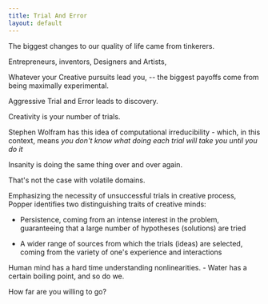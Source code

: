 ```yaml
---
title: Trial And Error
layout: default
---
```


The biggest changes to our quality of life came from tinkerers.

Entrepreneurs, inventors, Designers and Artists,

Whatever your Creative pursuits lead you, -- the biggest payoffs come
from being maximally experimental.

Aggressive Trial and Error leads to discovery.

Creativity is your number of trials.

Stephen Wolfram has this idea of computational irreducibility - which,
in this context, means *you don\'t know what doing each trial will take
you until you do it*

Insanity is doing the same thing over and over again.

That\'s not the case with volatile domains.

Emphasizing the necessity of unsuccessful trials in creative process,
Popper identifies two distinguishing traits of creative minds:

-   Persistence, coming from an intense interest in the problem,
    guaranteeing that a large number of hypotheses (solutions) are tried

-   A wider range of sources from which the trials (ideas) are selected,
    coming from the variety of one's experience and interactions

Human mind has a hard time understanding nonlinearities. - Water has a
certain boiling point, and so do we.

How far are you willing to go?
